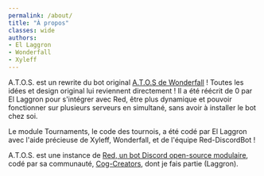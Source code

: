```yaml
---
permalink: /about/
title: "À propos"
classes: wide
authors:
- El Laggron
- Wonderfall
- Xyleff
---
```


A.T.O.S. est un rewrite du bot original [A.T.O.S de Wonderfall](https://github.com/Wonderfall/ATOS) ! Toutes les idées et design original lui reviennent directement ! Il a été réécrit de 0 par El Laggron pour s'intégrer avec Red, être plus dynamique et pouvoir fonctionner sur plusieurs serveurs en simultané, sans avoir à installer le bot chez soi.

Le module Tournaments, le code des tournois, a été codé par El Laggron avec l'aide précieuse de Xyleff, Wonderfall, et de l'équipe Red-DiscordBot !

A.T.O.S. est une instance de [Red, un bot Discord open-source modulaire](/fr/what-is-red/), codé par sa communauté, [Cog-Creators](https://github.com/Cog-Creators), dont je fais partie (Laggron).
